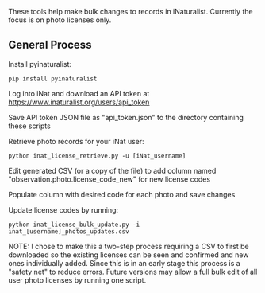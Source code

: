 These tools help make bulk changes to records in iNaturalist. Currently the focus is on photo licenses only.


## General Process

Install pyinaturalist:

	pip install pyinaturalist

Log into iNat and download an API token at https://www.inaturalist.org/users/api_token

Save API token JSON file as "api_token.json" to the directory containing these scripts

Retrieve photo records for your iNat user:

	python inat_license_retrieve.py -u [iNat_username] 

Edit generated CSV (or a copy of the file) to add column named "observation.photo.license_code_new" for new license codes

Populate column with desired code for each photo and save changes

Update license codes by running:

	python inat_license_bulk_update.py -i inat_[username]_photos_updates.csv 

NOTE: I chose to make this a two-step process requiring a CSV to first be downloaded so the existing licenses can be seen and confirmed and new ones individually added. Since this is in an early stage this process is a "safety net" to reduce errors. Future versions may allow a full bulk edit of all user photo licenses by running one script.
